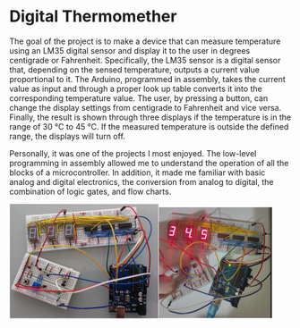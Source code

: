 # Digital Thermomether 

The goal of the project is to make a device that can measure temperature using an LM35 digital sensor and display it to the user in degrees centigrade or Fahrenheit. Specifically, the LM35 sensor is a digital sensor that, depending on the sensed temperature, outputs a current value proportional to it. The Arduino, programmed in assembly, takes the current value as input and through a proper look up table converts it into the corresponding temperature value. The user, by pressing a button, can change the display settings from centigrade to Fahrenheit and vice versa. Finally, the result is shown through three displays if the temperature is in the range of 30 °C to 45 °C. If the measured temperature is outside the defined range, the displays will turn off. 


Personally, it was one of the projects I most enjoyed. The low-level programming in assembly allowed me to understand the operation of all the blocks of a microcontroller. In addition, it made me familiar with basic analog and digital electronics, the conversion from analog to digital, the combination of logic gates, and flow charts.

<img src="https://github.com/RebeccaBonato/Master-Projects-/blob/main/images/Thermometer_circuit.png" alt="Testo alternativo" width="53%"><img src="https://github.com/RebeccaBonato/Master-Projects-/blob/main/images/Working_thermometer.png" alt="Testo alternativo" width="40%">
